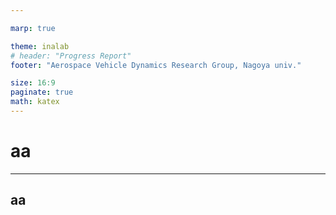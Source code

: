 ```yaml
---

marp: true

theme: inalab
# header: "Progress Report"
footer: "Aerospace Vehicle Dynamics Research Group, Nagoya univ."

size: 16:9
paginate: true
math: katex
---
```

<!-- 
_class: lead
 -->

# aa
---

<!-- 
class: slides
 -->

 ## aa